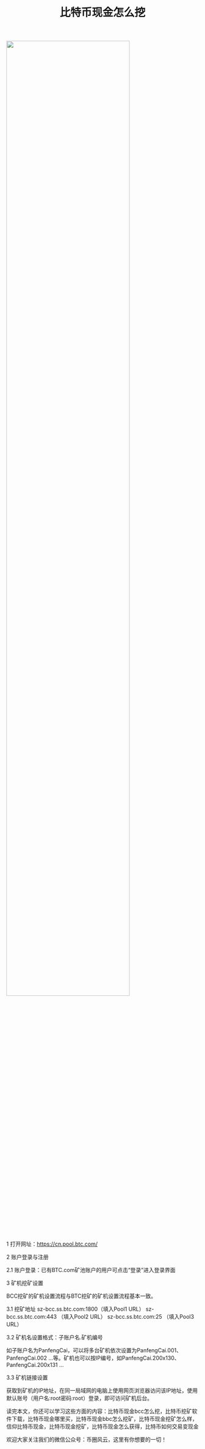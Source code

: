 ﻿---
layout: post
title: "比特币现金怎么挖"
description: "比特币现金怎么挖比特币现金bcc怎么挖，比特币挖矿软件下载，比特币现金哪里买，比特币现金bbc怎么挖矿，比特币现金挖矿怎么样，信仰比特币现金，比特币现金挖矿，比特币现金怎么获得，比特币如何交易变现金"
tags: [比特币现金怎么挖,区块链,tkc,买币网]
categories: [币圈风云,TKC]
---
<img src="http://cdn.utouu.com/biiduuuser/1520932203049.jpg" width="80%"/>

1    打开网址：https://cn.pool.btc.com/

2    账户登录与注册

2.1 账户登录：已有BTC.com矿池账户的用户可点击“登录”进入登录界面

3    矿机挖矿设置

BCC挖矿的矿机设置流程与BTC挖矿的矿机设置流程基本一致。

3.1 挖矿地址
sz-bcc.ss.btc.com:1800（填入Pool1 URL）
sz-bcc.ss.btc.com:443 （填入Pool2 URL）
sz-bcc.ss.btc.com:25  （填入Pool3 URL）

3.2 矿机名设置格式：子账户名.矿机编号

如子账户名为PanfengCai，可以将多台矿机依次设置为PanfengCai.001、
PanfengCai.002 …等。矿机也可以按IP编号，如PanfengCai.200x130、PanfengCai.200x131 …

3.3 矿机链接设置

获取到矿机的IP地址，在同一局域网的电脑上使用网页浏览器访问该IP地址，使用默认账号（用户名:root密码:root）登录，即可访问矿机后台。

读完本文，你还可以学习这些方面的内容：比特币现金bcc怎么挖，比特币挖矿软件下载，比特币现金哪里买，比特币现金bbc怎么挖矿，比特币现金挖矿怎么样，信仰比特币现金，比特币现金挖矿，比特币现金怎么获得，比特币如何交易变现金


欢迎大家关注我们的微信公众号：币圈风云，这里有你想要的一切！